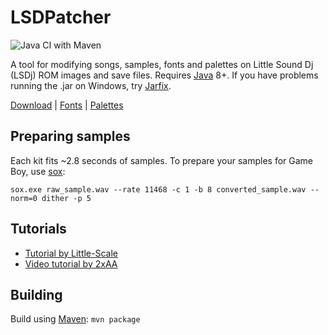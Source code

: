# LSDPatcher

![Java CI with Maven](https://github.com/jkotlinski/lsdpatch/workflows/Java%20CI%20with%20Maven/badge.svg)

A tool for modifying songs, samples, fonts and palettes on Little Sound Dj (LSDj) ROM images and save files. Requires
[Java][java] 8+. If you have problems running the .jar on Windows, try [Jarfix][jarfix].

[Download][releases] | [Fonts][lsdfnts] | [Palettes][lsdpals]

## Preparing samples

Each kit fits ~2.8 seconds of samples. To prepare your samples for Game Boy, use [sox]:

```shell
sox.exe raw_sample.wav --rate 11468 -c 1 -b 8 converted_sample.wav --norm=0 dither -p 5
```
## Tutorials
- [Tutorial by Little-Scale](http://little-scale.blogspot.com/2008/11/how-to-prepare-samples-and-create-lsdj.html)
- [Video tutorial by 2xAA](http://www.youtube.com/watch?v=FGeVrW5Jxww)

## Building

Build using [Maven](https://maven.apache.org/): `mvn package`


[sox]: http://sox.sourceforge.net/
[releases]: https://github.com/jkotlinski/lsdpatch/releases
[wiki]: https://github.com/jkotlinski/lsdpatch/wiki/Documentation
[jarfix]: http://johann.loefflmann.net/en/software/jarfix/index.html
[java]: http://www.java.com/
[lsdfnts]: https://github.com/psgcabal/lsdfonts
[lsdpals]: https://github.com/psgcabal/lsdpals
